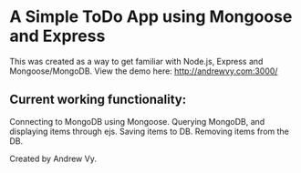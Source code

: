 A Simple ToDo App using Mongoose and Express
============================================

This was created as a way to get familiar with Node.js, Express and Mongoose/MongoDB. View the demo here: http://andrewvy.com:3000/

Current working functionality:
------------------------------

Connecting to MongoDB using Mongoose.
Querying MongoDB, and displaying items through ejs.
Saving items to DB.
Removing items from the DB.

Created by Andrew Vy.